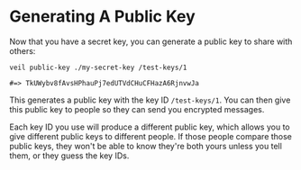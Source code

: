 # Generating A Public Key

Now that you have a secret key, you can generate a public key to share with others:

```shell
veil public-key ./my-secret-key /test-keys/1

#=> TkUWybv8fAvsHPhauPj7edUTVdCHuCFHazA6RjnvwJa
```

This generates a public key with the key ID `/test-keys/1`. You can then give this public key to people so they can send
you encrypted messages.

Each key ID you use will produce a different public key, which allows you to give different public keys to different
people. If those people compare those public keys, they won't be able to know they're both yours unless you tell them,
or they guess the key IDs.